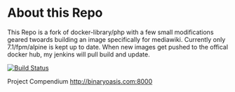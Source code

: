 # About this Repo

This Repo is a fork of docker-library/php with a few small modifications geared twoards building an image specifically for mediawiki. Currently only 7.1/fpm/alpine is kept up to date. When new images get pushed to the offical docker hub, my jenkins will pull build and update. 

[![Build Status](http://jenkins.binaryoasis.com/buildStatus/icon?job=mediawiki-docker-phpfpm)](http://jenkins.binaryoasis.com/job/mediawiki-docker-phpfpm/)

Project Compendium http://binaryoasis.com:8000


<!--This is the Git repo of the Docker [official image](https://docs.docker.com/docker-hub/official_repos/) for [php](https://registry.hub.docker.com/_/php/). See [the Docker Hub page](https://registry.hub.docker.com/_/php/) for the full readme on how to use this Docker image and for information regarding contributing and issues.

The full readme is generated over in [docker-library/docs](https://github.com/docker-library/docs), specifically in [docker-library/docs/php](https://github.com/docker-library/docs/tree/master/php).

See a change merged here that doesn't show up on the Docker Hub yet? Check [the "library/php" manifest file in the docker-library/official-images repo](https://github.com/docker-library/official-images/blob/master/library/php), especially [PRs with the "library/php" label on that repo](https://github.com/docker-library/official-images/labels/library%2Fphp). For more information about the official images process, see the [docker-library/official-images readme](https://github.com/docker-library/official-images/blob/master/README.md).

---

-	[Travis CI:  
	![build status badge](https://img.shields.io/travis/docker-library/php/master.svg)](https://travis-ci.org/docker-library/php/branches)
-	[Automated `update.sh`:  
	![build status badge](https://doi-janky.infosiftr.net/job/update.sh/job/php/badge/icon)](https://doi-janky.infosiftr.net/job/update.sh/job/php)

THIS FILE IS GENERATED BY https://github.com/docker-library/docs/blob/master/generate-repo-stub-readme.sh -->
